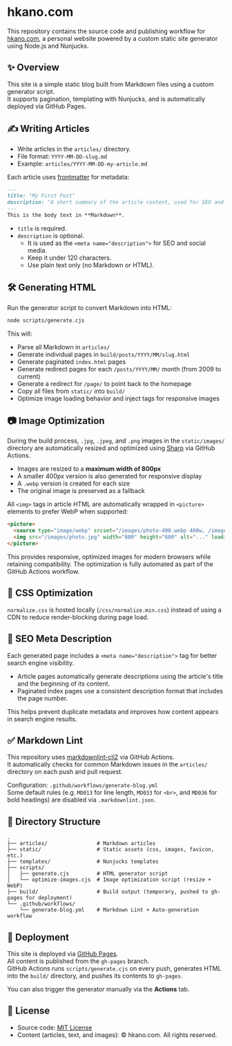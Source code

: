 # hkano.com

This repository contains the source code and publishing workflow for [hkano.com](https://hkano.com), a personal website powered by a custom static site generator using Node.js and Nunjucks.

## ✨ Overview

This site is a simple static blog built from Markdown files using a custom generator script.  
It supports pagination, templating with Nunjucks, and is automatically deployed via GitHub Pages.

## ✍️ Writing Articles

- Write articles in the `articles/` directory.
- File format: `YYYY-MM-DD-slug.md`
- Example: `articles/YYYY-MM-DD-my-article.md`

Each article uses [frontmatter](https://github.com/jonschlinkert/gray-matter) for metadata:

```markdown
---
title: "My First Post"
description: "A short summary of the article content, used for SEO and previews."
---
This is the body text in **Markdown**.
```

- `title` is required.
- `description` is optional.
  - It is used as the `<meta name="description">` for SEO and social media.
  - Keep it under 120 characters.
  - Use plain text only (no Markdown or HTML).

## 🛠️ Generating HTML

Run the generator script to convert Markdown into HTML:

```bash
node scripts/generate.cjs
```

This will:
- Parse all Markdown in `articles/`
- Generate individual pages in `build/posts/YYYY/MM/slug.html`
- Generate paginated `index.html` pages
- Generate redirect pages for each `/posts/YYYY/MM/` month (from 2009 to current)
- Generate a redirect for `/page/` to point back to the homepage
- Copy all files from `static/` into `build/`
- Optimize image loading behavior and inject <picture> tags for responsive images

## 📷 Image Optimization

During the build process, `.jpg`, `.jpeg`, and `.png` images in the `static/images/` directory are automatically resized and optimized using [Sharp](https://sharp.pixelplumbing.com/) via GitHub Actions.

- Images are resized to a **maximum width of 800px**
- A smaller 400px version is also generated for responsive display
- A `.webp` version is created for each size
- The original image is preserved as a fallback

All `<img>` tags in article HTML are automatically wrapped in `<picture>` elements to prefer WebP when supported:

```html
<picture>
  <source type="image/webp" srcset="/images/photo-400.webp 400w, /images/photo.webp 800w" sizes="100vw">
  <img src="/images/photo.jpg" width="800" height="600" alt="..." loading="lazy">
</picture>
```

This provides responsive, optimized images for modern browsers while retaining compatibility.
The optimization is fully automated as part of the GitHub Actions workflow.

## 🎨 CSS Optimization

`normalize.css` is hosted locally (`/css/normalize.min.css`) instead of using a CDN to reduce render-blocking during page load.

## 🔖 SEO Meta Description

Each generated page includes a `<meta name="description">` tag for better search engine visibility.

- Article pages automatically generate descriptions using the article's title and the beginning of its content.
- Paginated index pages use a consistent description format that includes the page number.

This helps prevent duplicate metadata and improves how content appears in search engine results.

## ✅ Markdown Lint

This repository uses [markdownlint-cli2](https://github.com/DavidAnson/markdownlint-cli2) via GitHub Actions.  
It automatically checks for common Markdown issues in the `articles/` directory on each push and pull request.

Configuration: `.github/workflows/generate-blog.yml`  
Some default rules (e.g. `MD013` for line length, `MD033` for `<br>`, and `MD036` for bold headings) are disabled via `.markdownlint.json`.

## 🧩 Directory Structure

```
.
├── articles/                # Markdown articles
├── static/                  # Static assets (css, images, favicon, etc.)
├── templates/               # Nunjucks templates
├── scripts/
│   ├── generate.cjs         # HTML generator script
│   └── optimize-images.cjs  # Image optimization script (resize + WebP)
├── build/                   # Build output (temporary, pushed to gh-pages for deployment)
└── .github/workflows/
    └── generate-blog.yml    # Markdown Lint + Auto-generation workflow
```

## 🚀 Deployment

This site is deployed via [GitHub Pages](https://pages.github.com/).  
All content is published from the `gh-pages` branch.  
GitHub Actions runs `scripts/generate.cjs` on every push, generates HTML into the `build/` directory, and pushes its contents to `gh-pages`.

You can also trigger the generator manually via the **Actions** tab.

## 📄 License

- Source code: [MIT License](https://opensource.org/licenses/MIT)
- Content (articles, text, and images): © hkano.com. All rights reserved.
